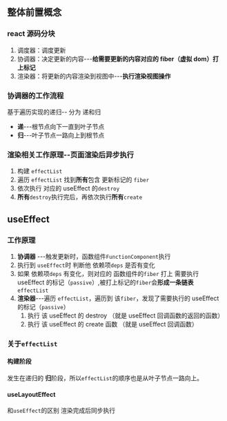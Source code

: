 
## 整体前置概念

### react 源码分块

1. 调度器：调度更新
2. 协调器：决定更新的内容---**给需要更新的内容对应的 fiber（虚拟 dom）打上标记**
3. 渲染器：将更新的内容渲染到视图中---**执行渲染视图操作**

### 协调器的工作流程

基于遍历实现的递归-- 分为 递和归

- **递**---根节点向下一直到叶子节点
- **归**---叶子节点一路向上到根节点

### 渲染相关工作原理--页面渲染后异步执行

1. 构建 `effectList`
2. 遍历 `effectList` 找到**所有**包含 更新标记的 `fiber`
3. 依次执行 对应的 useEffect 的`destroy`
4. **所有**`destroy`执行完后，再依次执行**所有**`create`

## useEffect

### 工作原理

1. **协调器** ---触发更新时，函数组件`FunctionComponent`执行
2. 执行到 `useEffect`时 判断他 依赖项`deps` 是否有变化
3. 如果 依赖项`deps` 有变化，则对应的 函数组件的`fiber` 打上 需要执行 useEffect 的标记（`passive`）,被打上标记的`fiber`会**形成一条链表** `effectList`
4. **渲染器**---遍历 `effectList`，遍历到 该`fiber`，发现了需要执行的 useEffect 的标记（`passive`）
   1. 执行 该 useEffect 的 destroy （就是 useEffect 回调函数的返回的函数）
   2. 执行 该 useEffect 的 create 函数 （就是 useEffect 回调函数）

### 关于`effectList`

#### 构建阶段

发生在递归的 **归**阶段，所以`effectList`的顺序也是从叶子节点一路向上。

#### useLayoutEffect

和`useEffect`的区别 渲染完成后同步执行

